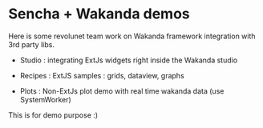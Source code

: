 Sencha + Wakanda demos
======

Here is some revolunet team work on Wakanda framework integration with 3rd party libs.


 - Studio : integrating ExtJs widgets right inside the Wakanda studio

 - Recipes : ExtJS samples : grids, dataview, graphs

 - Plots : Non-ExtJs plot demo with real time wakanda data (use SystemWorker)


This is for demo purpose :)
